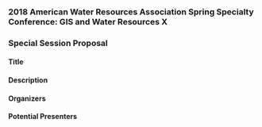 ### 2018 American Water Resources Association Spring Specialty Conference:  GIS and Water Resources X

### Special Session Proposal

#### Title

#### Description

#### Organizers

#### Potential Presenters